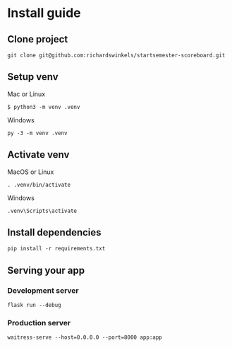 # Install guide

## Clone project

```
git clone git@github.com:richardswinkels/startsemester-scoreboard.git
```

## Setup venv

Mac or Linux

```
$ python3 -m venv .venv
```

Windows

```
py -3 -m venv .venv
```

## Activate venv

MacOS or Linux

```
. .venv/bin/activate
```

Windows

```
.venv\Scripts\activate
```

## Install dependencies

```
pip install -r requirements.txt
```

## Serving your app

### Development server

```
flask run --debug
```

### Production server
```
waitress-serve --host=0.0.0.0 --port=8000 app:app
```
